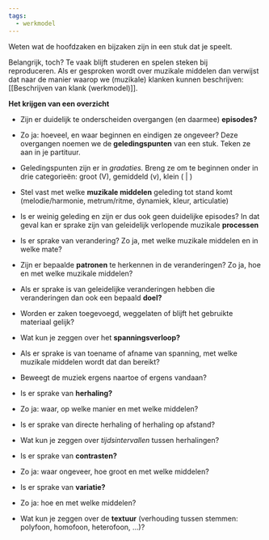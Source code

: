 ```yaml
---
tags:
  - werkmodel
---
```

Weten wat de hoofdzaken en bijzaken zijn in een stuk dat je speelt.

Belangrijk, toch? Te vaak blijft studeren en spelen steken bij reproduceren. Als er gesproken wordt over muzikale middelen dan verwijst dat naar de manier waarop we (muzikale) klanken kunnen beschrijven: [[Beschrijven van klank (werkmodel)]].

**Het krijgen van een overzicht** 

- Zijn er duidelijk te onderscheiden overgangen (en daarmee) **episodes?**
- Zo ja: hoeveel, en waar beginnen en eindigen ze ongeveer? Deze overgangen noemen we de **geledingspunten** van een stuk. Teken ze aan in je partituur.
- Geledingspunten zijn er in _gradaties._ Breng ze om te beginnen onder in drie categorieën: groot (V), gemiddeld (v), klein ( | )
- Stel vast met welke **muzikale middelen** geleding tot stand komt (melodie/harmonie, metrum/ritme, dynamiek, kleur, articulatie)
- Is er weinig geleding en zijn er dus ook geen duidelijke episodes? In dat geval kan er sprake zijn van geleidelijk verlopende muzikale **processen**
- Is er sprake van verandering? Zo ja, met welke muzikale middelen en in welke mate?
- Zijn er bepaalde **patronen** te herkennen in de veranderingen? Zo ja, hoe en met welke muzikale middelen?
- Als er sprake is van geleidelijke veranderingen hebben die veranderingen dan ook een bepaald **doel?**
- Worden er zaken toegevoegd, weggelaten of blijft het gebruikte materiaal gelijk?
- Wat kun je zeggen over het **spanningsverloop?**
- Als er sprake is van toename of afname van spanning, met welke muzikale middelen wordt dat dan bereikt?
- Beweegt de muziek ergens naartoe of ergens vandaan?

- Is er sprake van **herhaling?**
- Zo ja: waar, op welke manier en met welke middelen?
- Is er sprake van directe herhaling of herhaling op afstand?
- Wat kun je zeggen over _tijdsintervallen_ tussen herhalingen?
- Is er sprake van **contrasten?**
- Zo ja: waar ongeveer, hoe groot en met welke middelen?
- Is er sprake van **variatie?**
- Zo ja: hoe en met welke middelen?
- Wat kun je zeggen over de **textuur** (verhouding tussen stemmen: polyfoon, homofoon, heterofoon, ...)?
